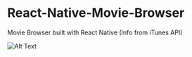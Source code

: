 # React-Native-Movie-Browser
Movie Browser built with React Native (Info from iTunes API)

![Alt Text](https://zippy.gfycat.com/SentimentalWelldocumentedIbadanmalimbe.gif)
